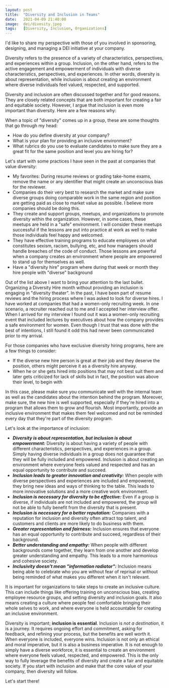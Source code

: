 ```yaml
---
layout: post
title:  "Diversity and Inclusion in Teams"
date:   2021-04-09 21:40:00
image:  dei/divesity.jpeg
tags:   [Diversity, Inclusion, Organizations]
---
```


I'd like to share my perspective with those of you involved in sponsoring, designing, and managing a DEI initiative at your company.

Diversity refers to the presence of a variety of characteristics, perspectives, and experiences within a group. Inclusion, on the other hand, refers to the active engagement and empowerment of individuals with diverse characteristics, perspectives, and experiences. In other words, diversity is about representation, while inclusion is about creating an environment where diverse individuals feel valued, respected, and supported.

Diversity and inclusion are often discussed together and for good reasons. They are closely related concepts that are both important for creating a fair and equitable society. However, I argue that inclusion is even more important than diversity. Here are a few reasons why:

When a topic of "diversity" comes up in a group, these are some thoughts that go through my head:
* How do you define diversity at your company?
* What is your plan for providing an inclusive environment?
* What rubrics do you use to evaluate candidates to make sure they are a great fit for the same position and level you are hiring for?

Let's start with some practices I have seen in the past at companies that value diversity:
* My favorites: During resume reviews or grading take-home exams, remove the name or any identifier that might create an unconscious bias for the reviewer.
* Companies do their very best to research the market and make sure diverse groups doing comparable work in the same region and position are getting paid as close to market value as possible. I believe more companies should be doing this.
* They create and support groups, meetups, and organizations to promote diversity within the organization. However, in some cases, these meetups are held in a "safe" environment. I will consider these meetups successful if the lessons are put into practice at work as well to make those individuals feel happy and welcomed.
* They have effective training programs to educate employees on what constitutes sexism, racism, bullying, etc, and how managers should handle breaches of the code of conduct. Those lessons are powerful when a company creates an environment where people are empowered to stand up for themselves as well.
* Have a "diversity hire" program where during that week or month they hire people with "diverse" background

Out of the list above I want to bring your attention to the last bullet. Organizing a Diversity Hire month without providing an inclusion is engaging in "diversity theater". In the past, I have been part of resume reviews and the hiring process where I was asked to look for diverse hires. I have worked at companies that had a women-only recruiting week. In one scenario, a recruiter reached out to me and I accepted her interview offer. When I arrived for my interview I found out it was a women-only recruiting event that included lectures by executives about how the company provides a safe environment for women. Even though I trust that was done with the best of intentions, I still found it odd this had never been communicated prior to my arrival.

For those companies who have exclusive diversity hiring programs, here are a few things to consider:
* If the diverse new hire person is great at their job and they deserve the position, others might perceive it as a diversity hire anyway.
* When he or she gets hired into positions that may not best suit them and later gets criticized for lack of skills but in fact, the position was above their level, to begin with

In this case, please make sure you communicate well with the internal team as well as the candidates about the intention behind the program. Moreover, make sure, the new hire is well supported, especially if they're hired into a program that allows them to grow and flourish. Most importantly, provide an inclusive environment that makes them feel welcomed and not be reminded every day that they're part of the diversity program.

Let's look at the importance of inclusion:
* ***Diversity is about representation, but inclusion is about empowerment:*** Diversity is about having a variety of people with different characteristics, perspectives, and experiences in a group. Simply having diverse individuals in a group does not guarantee that they will be fully included and empowered. Inclusion is about creating an environment where everyone feels valued and respected and has an equal opportunity to contribute and succeed.
* ***Inclusion leads to greater innovation and creativity:*** When people with diverse perspectives and experiences are included and empowered, they bring new ideas and ways of thinking to the table. This leads to more innovative solutions and a more creative work environment.
* ***Inclusion is necessary for diversity to be effective:*** Even if a group is diverse, if individuals are not included and empowered, the group will not be able to fully benefit from the diversity that is present.
* ***Inclusion is necessary for a better reputation:*** Companies with a reputation for inclusion and diversity often attract top talent, and customers and clients are more likely to do business with them.
* ***Greater representation and fairness:*** Inclusion ensures that everyone has an equal opportunity to contribute and succeed, regardless of their background.
* ***Better understanding and empathy:*** When people with different backgrounds come together, they learn from one another and develop greater understanding and empathy. This leads to a more harmonious and cohesive society.
* ***Inclusivity doesn't mean "information radiator":*** Inclusion means being able to celebrate who you are without fear of reprisal or without being reminded of what makes you different when it isn't relevant. 

It is important for organizations to take steps to create an inclusive culture. This can include things like offering training on unconscious bias, creating employee resource groups, and setting diversity and inclusion goals. It also means creating a culture where people feel comfortable bringing their whole selves to work, and where everyone is held accountable for creating an inclusive environment. 

Diversity is important; **inclusion is essential**. Inclusion is _not a destination_, it is a journey. It requires ongoing effort and commitment, asking for feedback, and refining your process, but the benefits are well worth it. When everyone is included, everyone wins. Inclusion is not only an ethical and moral imperative, but it is also a business imperative. It is not enough to simply have a diverse workforce, it is essential to create an environment where everyone feels valued, respected, and empowered. This is the only way to fully leverage the benefits of diversity and create a fair and equitable society. If you start with inclusion and make that the core value of your company, then diversity will follow.

Let's start there!
